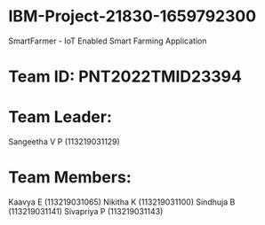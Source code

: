 # IBM-Project-21830-1659792300
SmartFarmer - IoT Enabled Smart Farming Application

# Team ID: PNT2022TMID23394

# Team Leader: 
Sangeetha V P (113219031129)

# Team Members: 
Kaavya E (113219031065)
Nikitha K (113219031100)
Sindhuja B (113219031141)
Sivapriya P (113219031143)

